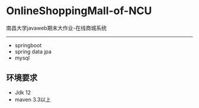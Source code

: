 # OnlineShoppingMall-of-NCU
南昌大学javaweb期末大作业-在线商城系统
***
+ springboot  
+ spring data jpa  
+ mysql  

## 环境要求
+ Jdk 12  
+ maven 3.3以上  
  
